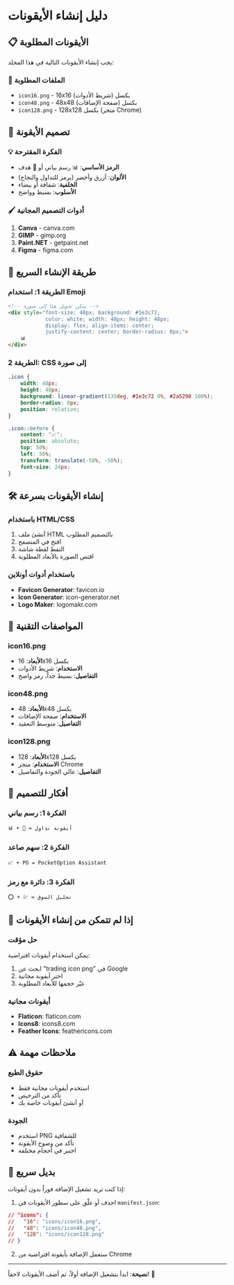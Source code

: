 # دليل إنشاء الأيقونات

## 📋 الأيقونات المطلوبة

يجب إنشاء الأيقونات التالية في هذا المجلد:

### 📁 الملفات المطلوبة
- `icon16.png` - 16x16 بكسل (شريط الأدوات)
- `icon48.png` - 48x48 بكسل (صفحة الإضافات)  
- `icon128.png` - 128x128 بكسل (متجر Chrome)

## 🎨 تصميم الأيقونة

### 💡 الفكرة المقترحة
- **الرمز الأساسي**: 📊 رسم بياني أو 🎯 هدف
- **الألوان**: أزرق وأخضر (يرمز للتداول والنجاح)
- **الخلفية**: شفافة أو بيضاء
- **الأسلوب**: بسيط وواضح

### 🖌️ أدوات التصميم المجانية
1. **Canva** - canva.com
2. **GIMP** - gimp.org  
3. **Paint.NET** - getpaint.net
4. **Figma** - figma.com

## 🚀 طريقة الإنشاء السريع

### الطريقة 1: استخدام Emoji
```html
<!-- يمكن تحويل هذا إلى صورة -->
<div style="font-size: 48px; background: #1e3c72; 
            color: white; width: 48px; height: 48px; 
            display: flex; align-items: center; 
            justify-content: center; border-radius: 8px;">
    📊
</div>
```

### الطريقة 2: CSS إلى صورة
```css
.icon {
    width: 48px;
    height: 48px;
    background: linear-gradient(135deg, #1e3c72 0%, #2a5298 100%);
    border-radius: 8px;
    position: relative;
}

.icon::before {
    content: "📈";
    position: absolute;
    top: 50%;
    left: 50%;
    transform: translate(-50%, -50%);
    font-size: 24px;
}
```

## 🛠️ إنشاء الأيقونات بسرعة

### باستخدام HTML/CSS
1. أنشئ ملف HTML بالتصميم المطلوب
2. افتح في المتصفح
3. التقط لقطة شاشة
4. اقتص الصورة بالأبعاد المطلوبة

### باستخدام أدوات أونلاين
- **Favicon Generator**: favicon.io
- **Icon Generator**: icon-generator.net
- **Logo Maker**: logomakr.com

## 📐 المواصفات التقنية

### icon16.png
- **الأبعاد**: 16x16 بكسل
- **الاستخدام**: شريط الأدوات
- **التفاصيل**: بسيط جداً، رمز واضح

### icon48.png  
- **الأبعاد**: 48x48 بكسل
- **الاستخدام**: صفحة الإضافات
- **التفاصيل**: متوسط التعقيد

### icon128.png
- **الأبعاد**: 128x128 بكسل
- **الاستخدام**: متجر Chrome
- **التفاصيل**: عالي الجودة والتفاصيل

## 🎯 أفكار للتصميم

### الفكرة 1: رسم بياني
```
📊 + 🎯 = أيقونة تداول
```

### الفكرة 2: سهم صاعد
```
📈 + PO = PocketOption Assistant
```

### الفكرة 3: دائرة مع رمز
```
⭕ + 💹 = تحليل السوق
```

## 🔧 إذا لم تتمكن من إنشاء الأيقونات

### حل مؤقت
يمكن استخدام أيقونات افتراضية:
1. ابحث عن "trading icon png" في Google
2. اختر أيقونة مجانية
3. غيّر حجمها للأبعاد المطلوبة

### أيقونات مجانية
- **Flaticon**: flaticon.com
- **Icons8**: icons8.com  
- **Feather Icons**: feathericons.com

## ⚠️ ملاحظات مهمة

### حقوق الطبع
- استخدم أيقونات مجانية فقط
- تأكد من الترخيص
- أو أنشئ أيقونات خاصة بك

### الجودة
- استخدم PNG للشفافية
- تأكد من وضوح الأيقونة
- اختبر في أحجام مختلفة

## 🚀 بديل سريع

إذا كنت تريد تشغيل الإضافة فوراً بدون أيقونات:

1. احذف أو علّق على سطور الأيقونات في `manifest.json`:
```json
// "icons": {
//   "16": "icons/icon16.png",
//   "48": "icons/icon48.png", 
//   "128": "icons/icon128.png"
// }
```

2. ستعمل الإضافة بأيقونة افتراضية من Chrome

---

**نصيحة**: ابدأ بتشغيل الإضافة أولاً، ثم أضف الأيقونات لاحقاً! 🎯
